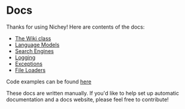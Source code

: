 # Docs

Thanks for using Nichey! Here are contents of the docs:

- [The Wiki class](./language_models.md)
- [Language Models](./language_models.md)
- [Search Engines](./search_engines.md)
- [Logging](./logging.md)
- [Exceptions](./exceptions.md)
- [File Loaders](./file_loaders.md)

Code examples can be found [here](./examples)

These docs are written manually. If you'd like to help set up automatic documentation and a docs website, please feel free to contribute! 
